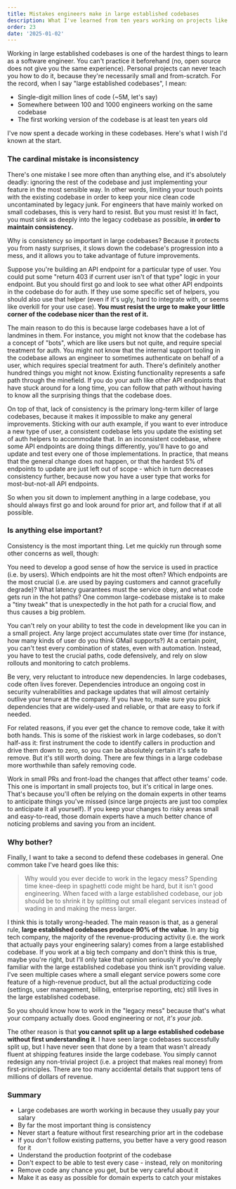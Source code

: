 ```yaml
---
title: Mistakes engineers make in large established codebases
description: What I've learned from ten years working on projects like this
order: 23
date: '2025-01-02'
---
```


Working in large established codebases is one of the hardest things to learn as a software engineer. You can't practice it beforehand (no, open source does not give you the same experience). Personal projects can never teach you how to do it, because they're necessarily small and from-scratch. For the record, when I say "large established codebases", I mean:

- Single-digit million lines of code (~5M, let's say)
- Somewhere between 100 and 1000 engineers working on the same codebase
- The first working version of the codebase is at least ten years old

I've now spent a decade working in these codebases. Here's what I wish I'd known at the start.

### The cardinal mistake is inconsistency

There's one mistake I see more often than anything else, and it's absolutely deadly: ignoring the rest of the codebase and just implementing your feature in the most sensible way. In other words, limiting your touch points with the existing codebase in order to keep your nice clean code uncontaminated by legacy junk. For engineers that have mainly worked on small codebases, this is very hard to resist. But you must resist it! In fact, you must sink as deeply into the legacy codebase as possible, **in order to maintain consistency.**

Why is consistency so important in large codebases? Because it protects you from nasty surprises, it slows down the codebase's progression into a mess, and it allows you to take advantage of future improvements.

Suppose you're building an API endpoint for a particular type of user. You could put some "return 403 if current user isn't of that type" logic in your endpoint. But you should first go and look to see what other API endpoints in the codebase do for auth. If they use some specific set of helpers, you should also use that helper (even if it's ugly, hard to integrate with, or seems like overkill for your use case). **You must resist the urge to make your little corner of the codebase nicer than the rest of it.**

The main reason to do this is because large codebases have a lot of landmines in them. For instance, you might not know that the codebase has a concept of "bots", which are like users but not quite, and require special treatment for auth. You might not know that the internal support tooling in the codebase allows an engineer to sometimes authenticate on behalf of a user, which requires special treatment for auth. There's definitely another hundred things you might not know. Existing functionality represents a safe path through the minefield. If you do your auth like other API endpoints that have stuck around for a long time, you can follow that path without having to know all the surprising things that the codebase does.

On top of that, lack of consistency is the primary long-term killer of large codebases, because it makes it impossible to make any general improvements. Sticking with our auth example, if you want to ever introduce a new type of user, a consistent codebase lets you update the existing set of auth helpers to accommodate that. In an inconsistent codebase, where some API endpoints are doing things differently, you'll have to go and update and test every one of those implementations. In practice, that means that the general change does not happen, or that the hardest 5% of endpoints to update are just left out of scope - which in turn decreases consistency further, because now you have a user type that works for most-but-not-all API endpoints.

So when you sit down to implement anything in a large codebase, you should always first go and look around for prior art, and follow that if at all possible.

### Is anything else important?

Consistency is the most important thing. Let me quickly run through some other concerns as well, though:

You need to develop a good sense of how the service is used in practice (i.e. by users). Which endpoints are hit the most often? Which endpoints are the most crucial (i.e. are used by paying customers and cannot gracefully degrade)? What latency guarantees must the service obey, and what code gets run in the hot paths? One common large-codebase mistake is to make a "tiny tweak" that is unexpectedly in the hot path for a crucial flow, and thus causes a big problem.

You can't rely on your ability to test the code in development like you can in a small project. Any large project accumulates state over time (for instance, how many kinds of user do you think GMail supports?) At a certain point, you can't test every combination of states, even with automation. Instead, you have to test the crucial paths, code defensively, and rely on slow rollouts and monitoring to catch problems.

Be very, very reluctant to introduce new dependencies. In large codebases, code often lives forever. Dependencies introduce an ongoing cost in security vulnerabilities and package updates that will almost certainly outlive your tenure at the company. If you have to, make sure you pick dependencies that are widely-used and reliable, or that are easy to fork if needed. 

For related reasons, if you ever get the chance to remove code, take it with both hands. This is some of the riskiest work in large codebases, so don't half-ass it: first instrument the code to identify callers in production and drive them down to zero, so you can be absolutely certain it's safe to remove. But it's still worth doing. There are few things in a large codebase more worthwhile than safely removing code.

Work in small PRs and front-load the changes that affect other teams' code. This one is important in small projects too, but it's critical in large ones. That's because you'll often be relying on the domain experts in other teams to anticipate things you've missed (since large projects are just too complex to anticipate it all yourself). If you keep your changes to risky areas small and easy-to-read, those domain experts have a much better chance of noticing problems and saving you from an incident.

### Why bother?

Finally, I want to take a second to defend these codebases in general. One common take I've heard goes like this:
 
> Why would you ever decide to work in the legacy mess? Spending time knee-deep in spaghetti code might be hard, but it isn't good engineering. When faced with a large established codebase, our job should be to shrink it by splitting out small elegant services instead of wading in and making the mess larger.

I think this is totally wrong-headed. The main reason is that, as a general rule, **large established codebases produce 90% of the value**. In any big tech company, the majority of the revenue-producing activity (i.e. the work that actually pays your engineering salary) comes from a large established codebase. If you work at a big tech company and don't think this is true, maybe you're right, but I'll only take that opinion seriously if you're deeply familiar with the large established codebase you think isn't providing value. I've seen multiple cases where a small elegant service powers some core feature of a high-revenue product, but all the actual productizing code (settings, user management, billing, enterprise reporting, etc) still lives in the large established codebase.

So you should know how to work in the "legacy mess" because that's what your company actually does. Good engineering or not, _it's your job_. 
 
The other reason is that **you cannot split up a large established codebase without first understanding it**. I have seen large codebases successfully split up, but I have never seen that done by a team that wasn't already fluent at shipping features inside the large codebase. You simply cannot redesign any non-trivial project (i.e. a project that makes real money) from first-principles. There are too many accidental details that support tens of millions of dollars of revenue.

### Summary

- Large codebases are worth working in because they usually pay your salary
- By far the most important thing is consistency
- Never start a feature without first researching prior art in the codebase
- If you don't follow existing patterns, you better have a very good reason for it
- Understand the production footprint of the codebase
- Don't expect to be able to test every case - instead, rely on monitoring
- Remove code any chance you get, but be very careful about it
- Make it as easy as possible for domain experts to catch your mistakes
